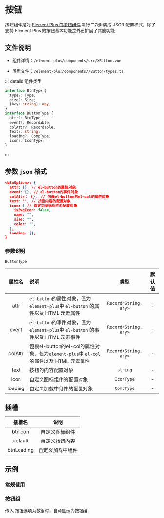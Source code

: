 # 按钮

按钮组件是对 [Element Plus 的按钮组件](https://element-plus.org/zh-CN/component/button.html)  进行二次封装成 JSON 配置模式，除了支持 Element Plus 的按钮基本功能之外还扩展了其他功能

## 文件说明

- 组件详情：`/element-plus/components/src/XButton.vue`

- 类型文件：`/element-plus/components//Button/types.ts`

::: details 组件类型

```typescript
interface BtnType {
  type?: Type;
  size?: Size;
  [key: string]: any;
}
interface ButtonType {
  attr?: BtnType;
  event?: Recordable;
  colAttr?: Recordable;
  text?: string;
  loading?: CompType;
  icon?: IconType;
}

```
:::

## 参数 `json` 格式

```json
<btnOption>: {
  attr: {}, // el-button的属性对象
  event: {}, // el-button的事件对象
  colAttr： {}， // 包裹el-button的el-col的属性对象
  text: '', // 按钮内容的配置对象
  icon: { // 自定义图标组件的配置对象
    isSvgIcon: false,
    name: "",
    size: "",
    color: "",
  },
  loading: {}, 
}
```

### 参数说明

  `ButtonType`

| 属性名  | 说明                                                         |         类型          | 默认值 |
| :-----: | :----------------------------------------------------------- | :-------------------: | :----: |
|  attr   | `el-button`的属性对象，值为`element-plus`中 `el-button` 的属性以及 HTML 元素属性 | `Record<String, any>` |   -    |
|  event  | `el-button`的事件对象，值为`element-plus`中 `el-button` 的事件以及 HTML 元素事件 | `Record<String, any>` |   -    |
| colAttr | 包裹el-button的el-col的属性对象，值为`element-plus`中 `el-col` 的属性以及 HTML 元素属性 | `Record<String, any>` |   -    |
|  text   | 按钮的内容配置对象                                           |       `string`        |   -    |
|  icon   | 自定义图标组件的配置对象                                     |      `IconType`       |   -    |
| loading | 自定义加载中组件的配置对象                                   |      `CompType`       |   -    |

## 插槽

|   插槽名   |       说明       |
| :--------: | :--------------: |
|  btnIcon   |  自定义图标组件  |
|  default   |  自定义按钮内容  |
| btnLoading | 自定义加载中组件 |



## 示例

### 常规使用

<xw-demo
    demo-height="300px"
    source-code="element-plus:::button/button-demo"
/>


### 按钮组

传入 按钮选项为数组时，自动显示为按钮组
<xw-demo
    demo-height="100px"
    source-code="element-plus:::button/button-group-demo"
/>